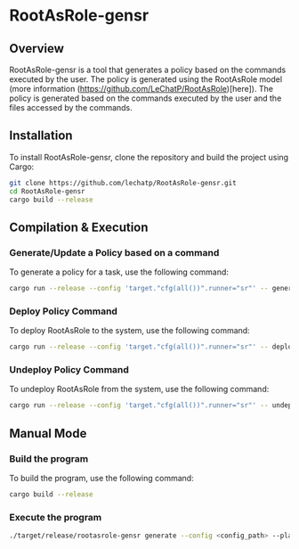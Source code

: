 # RootAsRole-gensr

## Overview

RootAsRole-gensr is a tool that generates a policy based on the commands executed by the user. The policy is generated using the RootAsRole model (more information (https://github.com/LeChatP/RootAsRole)[here]). The policy is generated based on the commands executed by the user and the files accessed by the commands.

## Installation

To install RootAsRole-gensr, clone the repository and build the project using Cargo:

```bash
git clone https://github.com/lechatp/RootAsRole-gensr.git
cd RootAsRole-gensr
cargo build --release
```

## Compilation & Execution

### Generate/Update a Policy based on a command

To generate a policy for a task, use the following command:

```bash
cargo run --release --config 'target."cfg(all())".runner="sr"' -- generate --mode <auto|manual> [--config <config_path>] [--playbook <playbook_path>] [--task <task_name>] -- [<The command to study>...]
```

### Deploy Policy Command

To deploy RootAsRole to the system, use the following command:

```bash
cargo run --release --config 'target."cfg(all())".runner="sr"' -- deploy [--config <config_path>] [--yes]
```

### Undeploy Policy Command

To undeploy RootAsRole from the system, use the following command:

```bash
cargo run --release --config 'target."cfg(all())".runner="sr"' -- undeploy [--config <config_path>] [--yes]
```

## Manual Mode

### Build the program

To build the program, use the following command:

```bash
cargo build --release
```

### Execute the program

```bash
./target/release/rootasrole-gensr generate --config <config_path> --playbook <playbook_path> --task <task_name> -- <The command to study>...
```